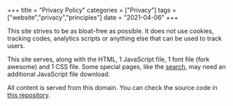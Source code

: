 +++
title = "Privacy Policy"
categories = ["Privacy"]
tags = ["website","privacy","principles"]
date = "2021-04-06"
+++

This site strives to be as bloat-free as possible. It does not use cookies, tracking codes, analytics scripts or anything else that can be used to track users. 

This site serves, along with the HTML, 1 JavaScript file, 1 font file (fork awesome) and 1 CSS file. Some special pages, like the [search](/search), may need an additional JavaScript file download.

All content is served from this domain. You can check the source code in [this repository](https://gitlab.com/langurmonkey/langurmonkey.gitlab.io).
